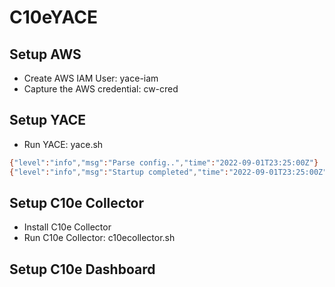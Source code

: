 # C10eYACE

## Setup AWS

- Create AWS IAM User: yace-iam
- Capture the AWS credential: cw-cred

## Setup YACE

- Run YACE: yace.sh

```bash
{"level":"info","msg":"Parse config..","time":"2022-09-01T23:25:00Z"}
{"level":"info","msg":"Startup completed","time":"2022-09-01T23:25:00Z"}
```

## Setup C10e Collector

- Install C10e Collector
- Run C10e Collector: c10ecollector.sh

## Setup C10e Dashboard
